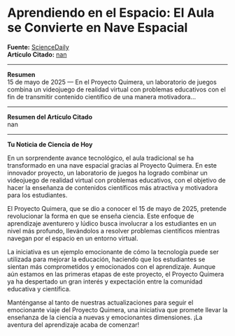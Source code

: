 # Aprendiendo en el Espacio: El Aula se Convierte en Nave Espacial

**Fuente:** [ScienceDaily](https://www.sciencedaily.com/releases/2025/05/250515132510.htm)  
**Artículo Citado:** [nan](nan)

---

**Resumen**  
15 de mayo de 2025 — En el Proyecto Quimera, un laboratorio de juegos combina un videojuego de realidad virtual con problemas educativos con el fin de transmitir contenido científico de una manera motivadora...

---

**Resumen del Artículo Citado**  
nan

---

**Tu Noticia de Ciencia de Hoy**

En un sorprendente avance tecnológico, el aula tradicional se ha transformado en una nave espacial gracias al Proyecto Quimera. En este innovador proyecto, un laboratorio de juegos ha logrado combinar un videojuego de realidad virtual con problemas educativos, con el objetivo de hacer la enseñanza de contenidos científicos más atractiva y motivadora para los estudiantes.

El Proyecto Quimera, que se dio a conocer el 15 de mayo de 2025, pretende revolucionar la forma en que se enseña ciencia. Este enfoque de aprendizaje aventurero y lúdico busca involucrar a los estudiantes en un nivel más profundo, llevándolos a resolver problemas científicos mientras navegan por el espacio en un entorno virtual.

La iniciativa es un ejemplo emocionante de cómo la tecnología puede ser utilizada para mejorar la educación, haciendo que los estudiantes se sientan más comprometidos y emocionados con el aprendizaje. Aunque aún estamos en las primeras etapas de este proyecto, el Proyecto Quimera ya ha despertado un gran interés y expectación entre la comunidad educativa y científica.

Manténganse al tanto de nuestras actualizaciones para seguir el emocionante viaje del Proyecto Quimera, una iniciativa que promete llevar la enseñanza de la ciencia a nuevas y emocionantes dimensiones. ¡La aventura del aprendizaje acaba de comenzar!
